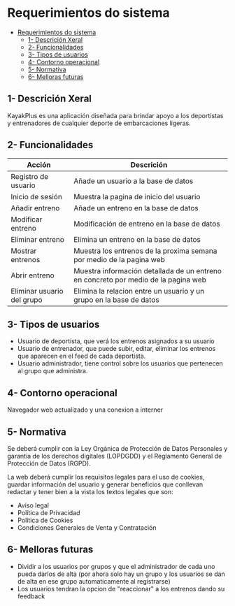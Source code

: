 # Requerimientos do sistema

- [Requerimientos do sistema](#requerimientos-do-sistema)
  - [1- Descrición Xeral](#1--descrición-xeral)
  - [2- Funcionalidades](#2--funcionalidades)
  - [3- Tipos de usuarios](#3--tipos-de-usuarios)
  - [4- Contorno operacional](#4--contorno-operacional)
  - [5- Normativa](#5--normativa)
  - [6- Melloras futuras](#6--melloras-futuras)


## 1- Descrición Xeral

KayakPlus es una aplicación diseñada para brindar apoyo a los deportistas y entrenadores de cualquier deporte de embarcaciones ligeras.

## 2- Funcionalidades

| Acción   |  Descrición        |
|----------|--------------------|
| Registro de usuario | Añade un usuario a la base de datos |
| Inicio de sesión    | Muestra la pagina de inicio del usuario |
| Añadir entreno   | Añade un entreno en la base de datos|
| Modificar entreno | Modificación de entreno en la base de datos|
| Eliminar entreno | Elimina un entreno en la base de datos |
| Mostrar entrenos  | Muestra los entrenos de la proxima semana por medio de la pagina web |
| Abrir entreno  | Muestra información detallada de un entreno en concreto por medio de la pagina web |
| Eliminar usuario del grupo | Elimina la relacion entre un usuario y un grupo en la base de datos |

## 3- Tipos de usuarios

- Usuario de deportista, que verá los entrenos asignados a su usuario
- Usuario de entrenador, que puede subir, editar, eliminar los entrenos que aparecen en el feed de cada deportista.
- Usuario administrador, tiene control sobre los usuarios que pertenecen al grupo que administra.

## 4- Contorno operacional

Navegador web actualizado y una conexion a interner

## 5- Normativa

Se deberá cumplir con la Ley Orgánica de Protección de Datos Personales y garantía de los derechos digitales (LOPDGDD) y el Reglamento General de Protección de Datos (RGPD).

La web deberá cumplir los requisitos legales para el uso de cookies, guardar información del usuario y generar beneficios que conllevan redactar y tener bien a la vista los textos legales que son:

 + Aviso legal
 + Política de Privacidad
 + Política de Cookies	
 + Condiciones Generales de Venta y Contratación

## 6- Melloras futuras

- Dividir a los usuarios por grupos y que el administrador de cada uno pueda darlos de alta (por ahora solo hay un grupo y los usuarios se dan de alta en ese grupo automaticamente al registrarse)
- Los usuarios tendran la opcion de "reaccionar" a los entrenos dando su feedback
